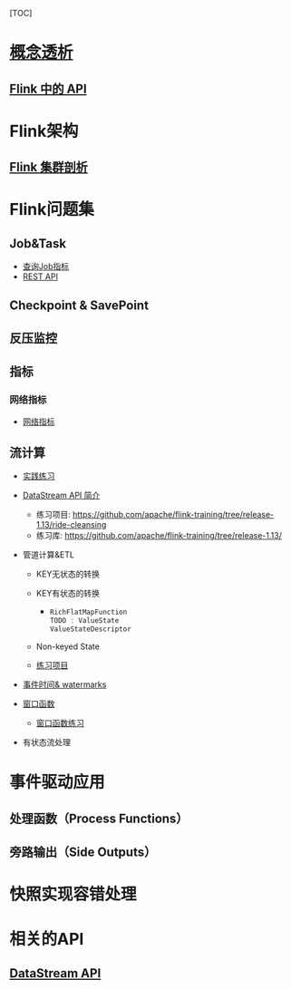 [TOC]

# [概念透析](https://ci.apache.org/projects/flink/flink-docs-release-1.13/zh/docs/concepts/overview/) 

## [Flink 中的 API](https://ci.apache.org/projects/flink/flink-docs-release-1.13/zh/docs/concepts/overview/#flink-%e4%b8%ad%e7%9a%84-api)

# Flink架构

## [Flink 集群剖析](https://ci.apache.org/projects/flink/flink-docs-release-1.13/zh/docs/concepts/flink-architecture/#flink-%e9%9b%86%e7%be%a4%e5%89%96%e6%9e%90)

# Flink问题集

## Job&Task

- [查询Job指标](https://ci.apache.org/projects/flink/flink-docs-release-1.13/zh/docs/try-flink/flink-operations-playground/#%E6%9F%A5%E8%AF%A2-job-%E6%8C%87%E6%A0%87)
- [REST API](https://ci.apache.org/projects/flink/flink-docs-release-1.13/zh/docs/ops/rest_api/#api)

## Checkpoint & SavePoint

## 反压监控

## 指标

### 网络指标

- [网络指标](https://ci.apache.org/projects/flink/flink-docs-release-1.13/zh/docs/ops/metrics/#default-shuffle-service)

## 流计算

- [实践练习](https://ci.apache.org/projects/flink/flink-docs-release-1.13/zh/docs/learn-flink/overview/)
- [DataStream API 简介](https://ci.apache.org/projects/flink/flink-docs-release-1.13/zh/docs/learn-flink/datastream_api/)
  - 练习项目: https://github.com/apache/flink-training/tree/release-1.13/ride-cleansing
  - 练习库: https://github.com/apache/flink-training/tree/release-1.13/

- 管道计算&ETL

  - KEY无状态的转换

  - KEY有状态的转换

    - ```java
      RichFlatMapFunction
      TODO : ValueState
      ValueStateDescriptor
      ```

  - Non-keyed State 

  - [练习项目](https://github.com/apache/flink-training/tree/release-1.13/rides-and-fares)

- [事件时间& watermarks](https://ci.apache.org/projects/flink/flink-docs-release-1.13/zh/docs/learn-flink/streaming_analytics/)

- [窗口函数](https://ci.apache.org/projects/flink/flink-docs-release-1.13/zh/docs/learn-flink/streaming_analytics/)
  - [窗口函数练习](https://github.com/apache/flink-training/tree/release-1.13/hourly-tips)

- 有状态流处理

# 事件驱动应用

## 处理函数（Process Functions）

## 旁路输出（Side Outputs）

# 快照实现容错处理

# 相关的API

## [DataStream API](https://ci.apache.org/projects/flink/flink-docs-release-1.13/zh/docs/dev/datastream/overview/)

